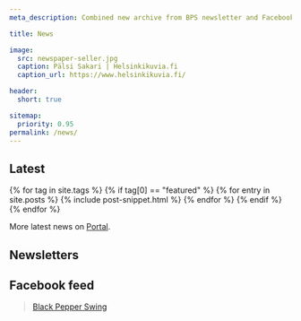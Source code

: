 ```yaml
---
meta_description: Combined new archive from BPS newsletter and Facebook feed.

title: News

image:
  src: newspaper-seller.jpg
  caption: Pälsi Sakari | Helsinkikuvia.fi
  caption_url: https://www.helsinkikuvia.fi/

header:
  short: true

sitemap:
  priority: 0.95
permalink: /news/
---
```


## Latest

{% for tag in site.tags %}
{% if tag[0] == "featured" %}
  {% for entry in site.posts %}
  {% include post-snippet.html %}
  {% endfor %}
{% endif %}
{% endfor %}

More latest news on <a href="https://portal.blackpepperswing.com/home" target="_blank">Portal</a>.


## Newsletters

<style type="text/css">
<!--
.display_archive {font-size: 12px;}
.display_archive a {font-size: 13px;}
.campaign {line-height: 125%; margin: 12px 2px;}
//-->
</style>
<script language="javascript" src="//blackpepperswing.us16.list-manage.com/generate-js/?u=afde0a77ccfe7b464547ee2c6&fid=8065&show=10" type="text/javascript"></script>


## Facebook feed

<style type="text/css">
<!--
.fb-page {margin: 12px 2px;}
//-->
</style>
<div class="fb-page" data-href="https://www.facebook.com/blackpepperswing/" data-tabs="timeline,events,messages" data-width="500" data-height="560" data-small-header="true" data-adapt-container-width="true" data-hide-cover="false" data-show-facepile="false"><blockquote cite="https://www.facebook.com/blackpepperswing/" class="fb-xfbml-parse-ignore"><a href="https://www.facebook.com/blackpepperswing/">Black Pepper Swing</a></blockquote></div>
